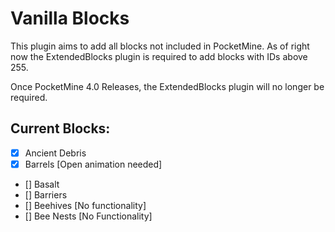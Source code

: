 # Vanilla Blocks
This plugin aims to add all blocks not included in PocketMine.
As of right now the ExtendedBlocks plugin is required to add blocks with IDs above 255.

Once PocketMine 4.0 Releases, the ExtendedBlocks plugin will no longer be
required.

## Current Blocks:

- [X] Ancient Debris
- [X] Barrels [Open animation needed]
- [] Basalt
- [] Barriers
- [] Beehives [No functionality]
- [] Bee Nests [No Functionality]
